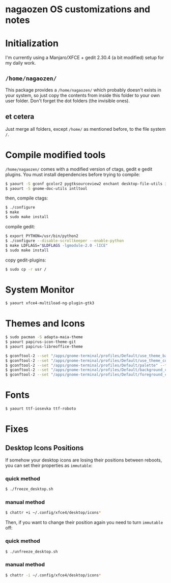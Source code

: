 # nagaozen OS customizations and notes

# Initialization

I'm currently using a Manjaro/XFCE + gedit 2.30.4 (a bit modified) setup for my daily work.

## `/home/nagaozen/`

This package provides a `/home/nagaozen/` which probably doesn't exists in your system, so just copy the contents from inside this folder to your own user folder. Don't forget the dot folders (the invisible ones).

## et cetera

Just merge all folders, except `/home/` as mentioned before, to the file system `/`.

# Compile modified tools

`/home/nagaozen/` comes with a modified version of ctags, gedit e gedit plugins. You must install dependencies before trying to compile:

```sh
$ yaourt -S gconf gcolor2 pygtksourceview2 enchant desktop-file-utils iso-codes libsm python2
$ yaourt -S gnome-doc-utils intltool
```

then, compile ctags:

```sh
$ ./configure
$ make
$ sudo make install
```

compile gedit:

```sh
$ export PYTHON=/usr/bin/python2
$ ./configure --disable-scrollkeeper --enable-python
$ make LDFLAGS="$LDFLAGS -lgmodule-2.0 -lICE"
$ sudo make install
```

copy gedit-plugins:

```sh
$ sudo cp -r usr /
```

# System Monitor

```sh
$ yaourt xfce4-multiload-ng-plugin-gtk3
```

# Themes and Icons

```sh
$ sudo pacman -S adapta-maia-theme
$ yaourt papirus-icon-theme-git
$ yaourt papirus-libreoffice-theme

$ gconftool-2 --set "/apps/gnome-terminal/profiles/Default/use_theme_background" --type bool false
$ gconftool-2 --set "/apps/gnome-terminal/profiles/Default/use_theme_colors" --type bool false
$ gconftool-2 --set "/apps/gnome-terminal/profiles/Default/palette" --type string "#000000:#E06C75:#98c379:#d19a66:#61aeee:#c678dd:#56b6c2:#abb2bf:#5c6370:#e06c75:#98c379:#d19a66:#62afee:#c678dd:#56b6c2:#ffffff"
$ gconftool-2 --set "/apps/gnome-terminal/profiles/Default/background_color" --type string "#282c34"
$ gconftool-2 --set "/apps/gnome-terminal/profiles/Default/foreground_color" --type string "#abb2bf"
```

# Fonts

```sh
$ yaourt ttf-iosevka ttf-roboto
```

# Fixes

## Desktop Icons Positions

If somehow your desktop icons are losing their positions between reboots, you can set their properties as `immutable`:

### quick method

```sh
$ ./freeze_desktop.sh	
```

### manual method

```sh
$ chattr +i ~/.config/xfce4/desktop/icons*
```

Then, if you want to change their position again you need to turn `immutable` off:

### quick method

```sh
$ ./unfreeze_desktop.sh	
```

### manual method

```sh
$ chattr -i ~/.config/xfce4/desktop/icons*
```
